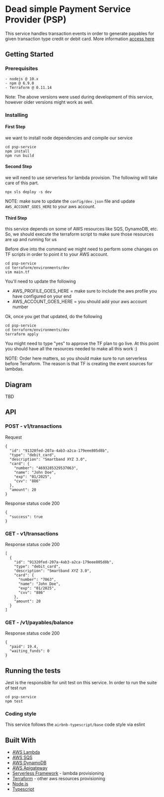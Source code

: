 # Dead simple Payment Service Provider (PSP)

This service handles transaction events in order to generate payables for given transaction type credit or debit card.
More information [access here](https://github.com/pagarme/vagas/tree/master/desafios/software-engineer-backend)

## Getting Started

### Prerequisites

```
- nodejs @ 10.x
- npm @ 6.9.0
- Terraform @ 0.11.14
```

Note: The above versions were used during development of this service, however older versions might work as well.

### Installing

#### First Step

we want to install node dependencies and compile our service

```
cd psp-service
npm install
npm run build
```

#### Second Step

we will need to use serverless for lambda provision. The following will take care of this part.

```
npx sls deploy -s dev
```

NOTE: make sure to update the `config/dev.json` file and update `AWS_ACCOUNT_GOES_HERE` to your aws account.

#### Third Step

this service depends on some of AWS resources like SQS, DynamoDB, etc. So, we should execute the terraform script to make sure those resources are up and running for us

Before dive into the command we might need to perform some changes on TF scripts in order to point it to your AWS account.

```
cd psp-service
cd terraform/environments/dev
vim main.tf
```

You'll need to update the following

- AWS_PROFILE_GOES_HERE = make sure to include the aws profile you have configured on your end
- AWS_ACCOUNT_GOES_HERE = you should add your aws account number

Ok, once you get that updated, do the following

```
cd psp-service
cd terraform/environments/dev
terraform apply
```

You might need to type "yes" to approve the TF plan to go live.
At this point you should have all the resources needed to make all this work :)

NOTE: Order here matters, so you should make sure to run serverless before Terraform. The reason is that TF is creating the event sources for lambdas.

## Diagram

TBD

## API

### POST - v1/transactions

Request
```
{
  "id": "91320fed-207a-4ab3-a2ca-179eee805d8b",
  "type": "debit_card",
  "description": "Smartband XYZ 3.0",
  "card": {
    "number": "4693285329537063",
    "name": "John Doe",
    "exp": "01/2025",
    "cvv": "886"
  },
  "amount": 20
}
```

Response
status code 200
```
{
  "success": true
}
```

### GET - v1/transactions

Response
status code 200
```
[
  {
    "id": "91320fed-207a-4ab3-a2ca-179eee805d8b",
    "type": "debit_card",
    "description": "Smartband XYZ 3.0",
    "card": {
      "number": "7063",
      "name": "John Doe",
      "exp": "01/2025",
      "cvv": "886"
    },
    "amount": 20
  }
]
```

### GET - /v1/payables/balance

Response
status code 200
```
{
  "paid": 19.4,
  "waiting_funds": 0
}
```

## Running the tests

Jest is the responsible for unit test on this service. In order to run the suite of test run

```
cd psp-service
npm test
```

### Coding style

This service follows the `airbnb-typescript/base` code style via eslint

## Built With

* [AWS Lambda](https://aws.amazon.com/lambda/)
* [AWS SQS](https://aws.amazon.com/sqs/)
* [AWS DynamoDB](https://aws.amazon.com/dynamodb/)
* [AWS Apigateway](https://aws.amazon.com/apigateway/)
* [Serverless Framework](https://serverless.com/) - lambda provisioning
* [Terraform](terraform.io) - other aws resources provisioning
* [Node.js](https://nodejs.org)
* [Typescript](https://www.typescriptlang.org/)
